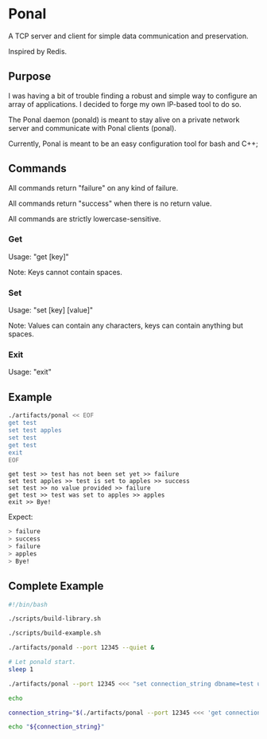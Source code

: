 # Ponal

A TCP server and client for simple data communication and preservation.

Inspired by Redis.

## Purpose

I was having a bit of trouble finding a robust and simple way to configure an array of applications. I decided to forge my own IP-based tool to do so.

The Ponal daemon (ponald) is meant to stay alive on a private network server and communicate with Ponal clients (ponal).

Currently, Ponal is meant to be an easy configuration tool for bash and C++;

## Commands

All commands return "failure" on any kind of failure.

All commands return "success" when there is no return value.

All commands are strictly lowercase-sensitive.

### Get

Usage: "get [key]"

Note: Keys cannot contain spaces.

### Set

Usage: "set [key] [value]"

Note: Values can contain any characters, keys can contain anything but spaces.

### Exit

Usage: "exit"

## Example

```bash
./artifacts/ponal << EOF
get test
set test apples
set test
get test
exit
EOF
```

```
get test >> test has not been set yet >> failure
set test apples >> test is set to apples >> success
set test >> no value provided >> failure
get test >> test was set to apples >> apples
exit >> Bye!
```

Expect:

```bash
> failure
> success
> failure
> apples
> Bye!
```

## Complete Example

```bash
#!/bin/bash

./scripts/build-library.sh

./scripts/build-example.sh

./artifacts/ponald --port 12345 --quiet &

# Let ponald start.
sleep 1

./artifacts/ponal --port 12345 <<< "set connection_string dbname=test user=postgres password=aq12ws"

echo

connection_string="$(./artifacts/ponal --port 12345 <<< 'get connection_string')"

echo "${connection_string}"
```
